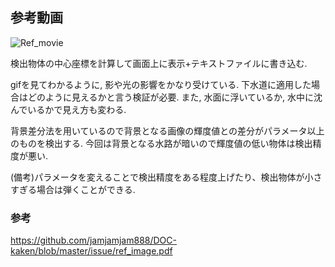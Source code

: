 ## 参考動画

![Ref_movie](https://github.com/jamjamjam888/DOC-kaken/blob/master/issue/download.gif)

検出物体の中心座標を計算して画面上に表示+テキストファイルに書き込む.

gifを見てわかるように, 影や光の影響をかなり受けている.
下水道に適用した場合はどのように見えるかと言う検証が必要.
また, 水面に浮いているか, 水中に沈んでいるかで見え方も変わる.

背景差分法を用いているので背景となる画像の輝度値との差分がパラメータ以上のものを検出する.
今回は背景となる水路が暗いので輝度値の低い物体は検出精度が悪い.

(備考)パラメータを変えることで検出精度をある程度上げたり、検出物体が小さすぎる場合は弾くことができる.

### 参考
https://github.com/jamjamjam888/DOC-kaken/blob/master/issue/ref_image.pdf
